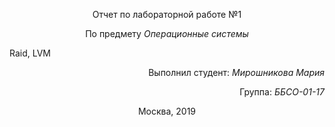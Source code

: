 <p align="center">Отчет по лабораторной работе №1</p>
<p align="center">По предмету <i>Операционные системы</i></p>

Raid, LVM<br>

<p align="right"> Выполнил студент: <i>Мирошникова Мария</i></p>
<p align="right"> Группа: <i>ББСО-01-17</i></p>

<p align="center">Москва, 2019</p>

